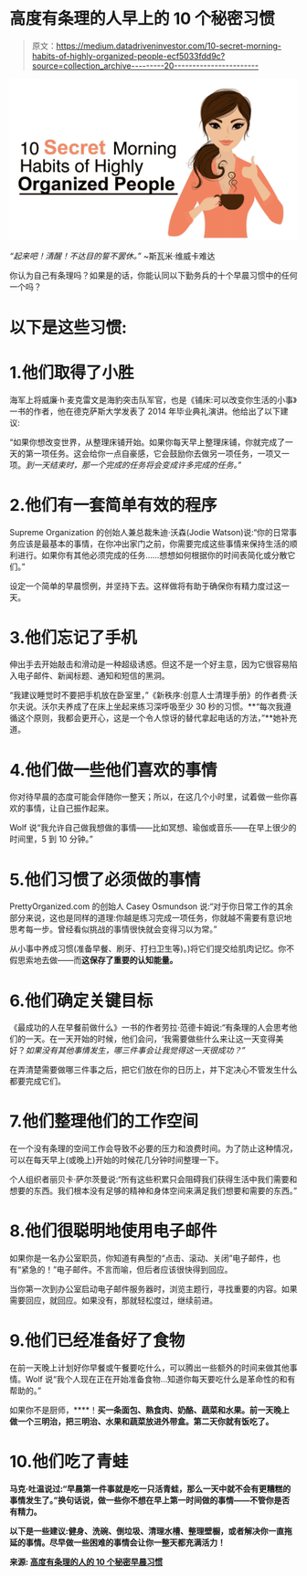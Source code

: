 # 高度有条理的人早上的 10 个秘密习惯

> 原文：<https://medium.datadriveninvestor.com/10-secret-morning-habits-of-highly-organized-people-ecf5033fdd9c?source=collection_archive---------20----------------------->

![](img/d0adb2e09d39060aa2a7f72b0e9f85ec.png)

*“起来吧！清醒！不达目的誓不罢休。”* ~斯瓦米·维威卡难达

你认为自己有条理吗？如果是的话，你能认同以下勤务兵的十个早晨习惯中的任何一个吗？

# 以下是这些习惯:

# 1.他们取得了小胜

海军上将威廉·h·麦克雷文是海豹突击队军官，也是《铺床:可以改变你生活的小事》一书的作者，他在德克萨斯大学发表了 2014 年毕业典礼演讲。他给出了以下建议:

“如果你想改变世界，从整理床铺开始。如果你每天早上整理床铺，你就完成了一天的第一项任务。这会给你一点自豪感，它会鼓励你去做另一项任务，一项又一项。*到一天结束时，那一个完成的任务将会变成许多完成的任务。”*

# 2.他们有一套简单有效的程序

Supreme Organization 的创始人兼总裁朱迪·沃森(Jodie Watson)说:“你的日常事务应该是最基本的事情，在你冲出家门之前，你需要完成这些事情来保持生活的顺利进行。如果你有其他必须完成的任务……想想如何根据你的时间表简化或分散它们。”

设定一个简单的早晨惯例，并坚持下去。这样做将有助于确保你有精力度过这一天。

# 3.他们忘记了手机

伸出手去开始敲击和滑动是一种超级诱惑。但这不是一个好主意，因为它很容易陷入电子邮件、新闻标题、通知和短信的黑洞。

“我建议睡觉时不要把手机放在卧室里，”《新秩序:创意人士清理手册》的作者费·沃尔夫说。沃尔夫养成了在床上坐起来练习深呼吸至少 30 秒的习惯。**“每次我遵循这个原则，我都会更开心，这是一个令人惊讶的替代拿起电话的方法，”**她补充道。

# 4.他们做一些他们喜欢的事情

你对待早晨的态度可能会伴随你一整天；所以，在这几个小时里，试着做一些你喜欢的事情，让自己振作起来。

Wolf 说“我允许自己做我想做的事情——比如冥想、瑜伽或音乐——在早上很少的时间里，5 到 10 分钟。”

# 5.他们习惯了必须做的事情

PrettyOrganized.com 的创始人 Casey Osmundson 说:“对于你日常工作的其余部分来说，这也是同样的道理:你越是练习完成一项任务，你就越不需要有意识地思考每一步。曾经看似挑战的事情很快就会变得习以为常。”

从小事中养成习惯(准备早餐、刷牙、打扫卫生等)。)将它们提交给肌肉记忆。你不假思索地去做——而**这保存了重要的认知能量。**

# 6.他们确定关键目标

《最成功的人在早餐前做什么》一书的作者劳拉·范德卡姆说:“有条理的人会思考他们的一天。在一天开始的时候，他们会问，‘我需要做些什么来让这一天变得美好？*如果没有其他事情发生，哪三件事会让我觉得这一天很成功？”*

在弄清楚需要做哪三件事之后，把它们放在你的日历上，并下定决心不管发生什么都要完成它们。

# 7.他们整理他们的工作空间

在一个没有条理的空间工作会导致不必要的压力和浪费时间。为了防止这种情况，可以在每天早上(或晚上)开始的时候花几分钟时间整理一下。

个人组织者丽贝卡·萨尔茨曼说:“所有这些积累只会阻碍我们获得生活中我们需要和想要的东西。我们根本没有足够的精神和身体空间来满足我们想要和需要的东西。”

# 8.他们很聪明地使用电子邮件

如果你是一名办公室职员，你知道有典型的“点击、滚动、关闭”电子邮件，也有“紧急的！”电子邮件。不言而喻，但后者应该很快得到回应。

当你第一次到办公室启动电子邮件服务器时，浏览主题行，寻找重要的内容。如果需要回应，就回应。如果没有，那就轻松度过，继续前进。

# 9.他们已经准备好了食物

在前一天晚上计划好你早餐或午餐要吃什么，可以腾出一些额外的时间来做其他事情。Wolf 说“我个人现在正在开始准备食物…知道你每天要吃什么是革命性的和有帮助的。”

如果你不是厨师，[](https://www.powerofpositivity.com/achieve-happiness-cleanse-negative-energy/)****！**买一条面包、熟食肉、奶酪、蔬菜和水果。前一天晚上做一个三明治，把三明治、水果和蔬菜放进外带盒。第二天你就有饭吃了。**

# **10.他们吃了青蛙**

**马克·吐温说过:“早晨第一件事就是吃一只活青蛙，那么一天中就不会有更糟糕的事情发生了。”换句话说，做一些你不想在早上第一时间做的事情——不管你是否有精力。**

**以下是一些建议:健身、洗碗、倒垃圾、清理水槽、整理壁橱，或者解决你一直拖延的事情。尽早做一些困难的事情会让你一整天都充满活力！**

**来源: [**高度有条理的人的 10 个秘密早晨习惯**](https://www.powerofpositivity.com/morning-habits-organized-people/)**
